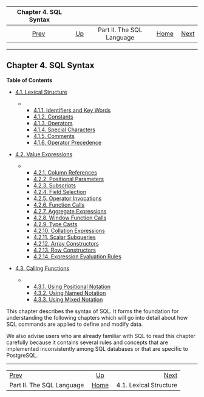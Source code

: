 <!--?xml version="1.0" encoding="UTF-8" standalone="no"?-->

|             Chapter 4. SQL Syntax             |                                            |                           |                                                       |                                                           |
| :-------------------------------------------: | :----------------------------------------- | :-----------------------: | ----------------------------------------------------: | --------------------------------------------------------: |
| [Prev](sql.html "Part II. The SQL Language")  | [Up](sql.html "Part II. The SQL Language") | Part II. The SQL Language | [Home](index.html "PostgreSQL 17devel Documentation") |  [Next](sql-syntax-lexical.html "4.1. Lexical Structure") |

***

## Chapter 4. SQL Syntax

**Table of Contents**

*   [4.1. Lexical Structure](sql-syntax-lexical.html)

    *   *   [4.1.1. Identifiers and Key Words](sql-syntax-lexical.html#SQL-SYNTAX-IDENTIFIERS)
        *   [4.1.2. Constants](sql-syntax-lexical.html#SQL-SYNTAX-CONSTANTS)
        *   [4.1.3. Operators](sql-syntax-lexical.html#SQL-SYNTAX-OPERATORS)
        *   [4.1.4. Special Characters](sql-syntax-lexical.html#SQL-SYNTAX-SPECIAL-CHARS)
        *   [4.1.5. Comments](sql-syntax-lexical.html#SQL-SYNTAX-COMMENTS)
        *   [4.1.6. Operator Precedence](sql-syntax-lexical.html#SQL-PRECEDENCE)

*   [4.2. Value Expressions](sql-expressions.html)

    *   *   [4.2.1. Column References](sql-expressions.html#SQL-EXPRESSIONS-COLUMN-REFS)
        *   [4.2.2. Positional Parameters](sql-expressions.html#SQL-EXPRESSIONS-PARAMETERS-POSITIONAL)
        *   [4.2.3. Subscripts](sql-expressions.html#SQL-EXPRESSIONS-SUBSCRIPTS)
        *   [4.2.4. Field Selection](sql-expressions.html#FIELD-SELECTION)
        *   [4.2.5. Operator Invocations](sql-expressions.html#SQL-EXPRESSIONS-OPERATOR-CALLS)
        *   [4.2.6. Function Calls](sql-expressions.html#SQL-EXPRESSIONS-FUNCTION-CALLS)
        *   [4.2.7. Aggregate Expressions](sql-expressions.html#SYNTAX-AGGREGATES)
        *   [4.2.8. Window Function Calls](sql-expressions.html#SYNTAX-WINDOW-FUNCTIONS)
        *   [4.2.9. Type Casts](sql-expressions.html#SQL-SYNTAX-TYPE-CASTS)
        *   [4.2.10. Collation Expressions](sql-expressions.html#SQL-SYNTAX-COLLATE-EXPRS)
        *   [4.2.11. Scalar Subqueries](sql-expressions.html#SQL-SYNTAX-SCALAR-SUBQUERIES)
        *   [4.2.12. Array Constructors](sql-expressions.html#SQL-SYNTAX-ARRAY-CONSTRUCTORS)
        *   [4.2.13. Row Constructors](sql-expressions.html#SQL-SYNTAX-ROW-CONSTRUCTORS)
        *   [4.2.14. Expression Evaluation Rules](sql-expressions.html#SYNTAX-EXPRESS-EVAL)

*   [4.3. Calling Functions](sql-syntax-calling-funcs.html)

    *   *   [4.3.1. Using Positional Notation](sql-syntax-calling-funcs.html#SQL-SYNTAX-CALLING-FUNCS-POSITIONAL)
        *   [4.3.2. Using Named Notation](sql-syntax-calling-funcs.html#SQL-SYNTAX-CALLING-FUNCS-NAMED)
        *   [4.3.3. Using Mixed Notation](sql-syntax-calling-funcs.html#SQL-SYNTAX-CALLING-FUNCS-MIXED)



This chapter describes the syntax of SQL. It forms the foundation for understanding the following chapters which will go into detail about how SQL commands are applied to define and modify data.

We also advise users who are already familiar with SQL to read this chapter carefully because it contains several rules and concepts that are implemented inconsistently among SQL databases or that are specific to PostgreSQL.

***

|                                               |                                                       |                                                           |
| :-------------------------------------------- | :---------------------------------------------------: | --------------------------------------------------------: |
| [Prev](sql.html "Part II. The SQL Language")  |       [Up](sql.html "Part II. The SQL Language")      |  [Next](sql-syntax-lexical.html "4.1. Lexical Structure") |
| Part II. The SQL Language                     | [Home](index.html "PostgreSQL 17devel Documentation") |                                    4.1. Lexical Structure |
